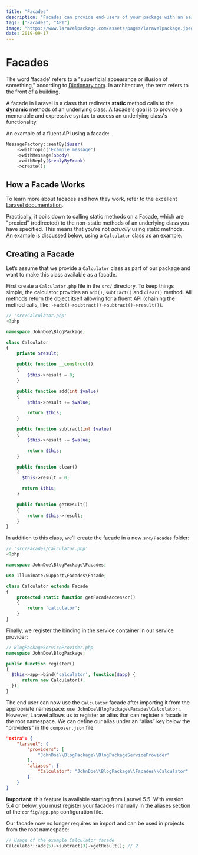 ```yaml
---
title: "Facades"
description: "Facades can provide end-users of your package with an easy-to-use (and understand) API for interaction with the functions (features) within your package. This section explains how to create your facades for your package."
tags: ["Facades", "API"]
image: "https://www.laravelpackage.com/assets/pages/laravelpackage.jpeg"
date: 2019-09-17
---
```


# Facades

The word 'facade' refers to a "superficial appearance or illusion of something," according to [Dictionary.com](https://www.dictionary.com/browse/facade). In architecture, the term refers to the front of a building.

A facade in Laravel is a class that redirects **static** method calls to the **dynamic** methods of an underlying class. A facade's goal is to provide a memorable and expressive syntax to access an underlying class's functionality.

An example of a fluent API using a facade:

```php
MessageFactory::sentBy($user)
    ->withTopic('Example message')
    ->withMessage($body)
    ->withReply($replyByFrank)
    ->create();
```

## How a Facade Works

To learn more about facades and how they work, refer to the excellent [Laravel documentation](https://laravel.com/docs/facades#how-facades-work).

Practically, it boils down to calling static methods on a Facade, which are "proxied" (redirected) to the non-static methods of an underlying class you have specified. This means that you're not _actually_ using static methods. An example is discussed below, using a `Calculator` class as an example.

## Creating a Facade

Let’s assume that we provide a `Calculator` class as part of our package and want to make this class available as a facade.

First create a `Calculator.php` file in the `src/` directory. To keep things simple, the calculator provides an `add()`, `subtract()` and `clear()` method. All methods return the object itself allowing for a fluent API (chaining the method calls, like: `->add()->subtract()->subtract()->result()`).

```php
// 'src/Calculator.php'
<?php

namespace JohnDoe\BlogPackage;

class Calculator
{
    private $result;

    public function __construct()
    {
        $this->result = 0;
    }

    public function add(int $value)
    {
        $this->result += $value;

        return $this;
    }

    public function subtract(int $value)
    {
        $this->result -= $value;

        return $this;
    }

    public function clear()
    {
      $this->result = 0;

      return $this;
    }

    public function getResult()
    {
        return $this->result;
    }
}
```

In addition to this class, we’ll create the facade in a new `src/Facades` folder:

```php
// 'src/Facades/Calculator.php'
<?php

namespace JohnDoe\BlogPackage\Facades;

use Illuminate\Support\Facades\Facade;

class Calculator extends Facade
{
    protected static function getFacadeAccessor()
    {
        return 'calculator';
    }
}
```

Finally, we register the binding in the service container in our service provider:

```php
// BlogPackageServiceProvider.php
namespace JohnDoe\BlogPackage;

public function register()
{
  $this->app->bind('calculator', function($app) {
      return new Calculator();
  });
}
```

The end user can now use the `Calculator` facade after importing it from the appropriate namespace: `use JohnDoe\BlogPackage\Facades\Calculator;`. However, Laravel allows us to register an alias that can register a facade in the root namespace. We can define our alias under an “alias” key below the “providers” in the `composer.json` file:

```json
"extra": {
    "laravel": {
        "providers": [
            "JohnDoe\\BlogPackage\\BlogPackageServiceProvider"
        ],
        "aliases": {
            "Calculator": "JohnDoe\\BlogPackage\\Facades\\Calculator"
        }
    }
}
```


**Important**: this feature is available starting from Laravel 5.5. With version 5.4 or below, you must register your facades manually in the aliases section of the `config/app.php` configuration file.

Our facade now no longer requires an import and can be used in projects from the root namespace:

```php
// Usage of the example Calculator facade
Calculator::add(5)->subtract(3)->getResult(); // 2
```
